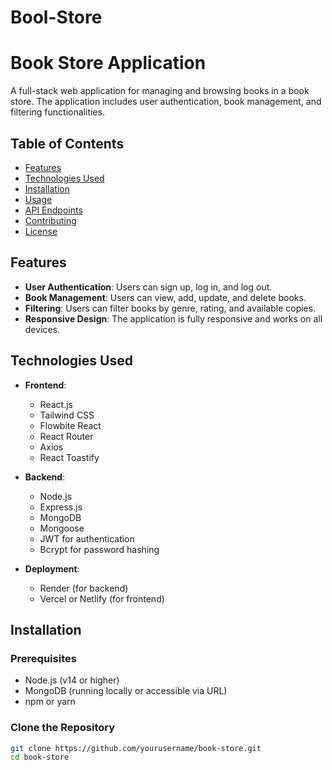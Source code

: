 ﻿# Bool-Store
# Book Store Application

A full-stack web application for managing and browsing books in a book store. The application includes user authentication, book management, and filtering functionalities.

## Table of Contents

- [Features](#features)
- [Technologies Used](#technologies-used)
- [Installation](#installation)
- [Usage](#usage)
- [API Endpoints](#api-endpoints)
- [Contributing](#contributing)
- [License](#license)

## Features

- **User Authentication**: Users can sign up, log in, and log out.
- **Book Management**: Users can view, add, update, and delete books.
- **Filtering**: Users can filter books by genre, rating, and available copies.
- **Responsive Design**: The application is fully responsive and works on all devices.

## Technologies Used

- **Frontend**:
  - React.js
  - Tailwind CSS
  - Flowbite React
  - React Router
  - Axios
  - React Toastify

- **Backend**:
  - Node.js
  - Express.js
  - MongoDB
  - Mongoose
  - JWT for authentication
  - Bcrypt for password hashing

- **Deployment**:
  - Render (for backend)
  - Vercel or Netlify (for frontend)

## Installation

### Prerequisites

- Node.js (v14 or higher)
- MongoDB (running locally or accessible via URL)
- npm or yarn

### Clone the Repository

```bash
git clone https://github.com/yourusername/book-store.git
cd book-store
